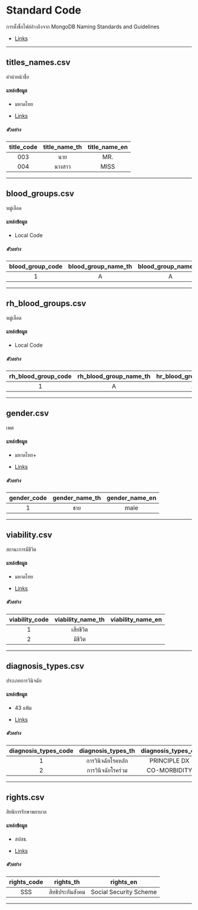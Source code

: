 # Standard Code

การตั้งชื่อไฟล์อ้างอิงจาก MongoDB Naming Standards and Guidelines

- [Links](https://www.thecodebuzz.com/mongo-db-naming-conventions-standards-guidelines/#aioseo-mongomongodb-naming-standards-and-guidelines---database-naming)

---
## titles_names.csv

คำนำหน้าชื่อ

#### แหล่งข้อมูล 

- มหาดไทย

- [Links](http://edw-opendata.moi.go.th/dataset/page/5f11b90b2ef969d0f4f4594c10086ebe0229688d38c9d)

##### ตัวอย่าง
| title_code | title_name_th | title_name_en |
| :--------------: | :-----------------: | :-----------------: |
| 003	           | นาย	             | MR.                 |
| 004	           | นางสาว              | MISS                |

---
## blood_groups.csv

หมู่เลือด

#### แหล่งข้อมูล 

- Local Code

##### ตัวอย่าง
| blood_group_code | blood_group_name_th | blood_group_name_en |
| :--------------: | :-----------------: | :-----------------: |
| 1                | A                   | A                   |

---
## rh_blood_groups.csv

หมู่เลือด

#### แหล่งข้อมูล 

- Local Code

##### ตัวอย่าง
| rh_blood_group_code | rh_blood_group_name_th | hr_blood_group_name_en |
| :-----------------: | :--------------------: | :--------------------: |
| 1                   | A                      | A                      |

---
## gender.csv

เพศ

#### แหล่งข้อมูล

- มหาดไทย+

- [Links](https://data.go.th/dataset/view_gender)

##### ตัวอย่าง
| gender_code | gender_name_th | gender_name_en |
| :---------: | :------------: | :------------: |
| 1           | ชาย            | male           |

---
## viability.csv

สถานะการมีชีวิต

#### แหล่งข้อมูล 

- มหาดไทย

- [Links](https://data.go.th/en/dataset/view_viability)

##### ตัวอย่าง
| viability_code | viability_name_th | viability_name_en |
| :---------: | :------------: | :------------: |
| 1           | เสียชีวิต         |                |
| 2           | มีชีวิต           |                |

---
## diagnosis_types.csv

ประเภทการวินิจฉัย

#### แหล่งข้อมูล 

- 43 แฟ้ม

- [Links](https://drive.google.com/open?id=1o7QU9sNAacfRPpKsG0S1zgVhLOLLdsTk)

##### ตัวอย่าง
| diagnosis_types_code | diagnosis_types_th | diagnosis_types_en |
| :------------------: | :----------------: | :----------------: |
| 1	                   | การวินิจฉัยโรคหลัก	    | PRINCIPLE DX       |
| 2	                   | การวินิจฉัยโรคร่วม      | CO-MORBIDITY       |

---

## rights.csv
สิทธิการรักษาพยาบาล

#### แหล่งข้อมูล 

- สปสช.

- [Links](https://www.nhso.go.th/downloads/64)

##### ตัวอย่าง
| rights_code |  rights_th |  rights_en  |
| :---------: | :----------: | :---------: |
| SSS	      | สิทธิประกันสังคม | Social Security Scheme|

---




